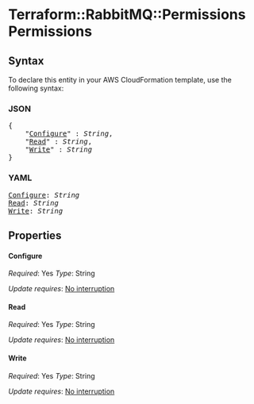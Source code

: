 # Terraform::RabbitMQ::Permissions Permissions

## Syntax

To declare this entity in your AWS CloudFormation template, use the following syntax:

### JSON

<pre>
{
    "<a href="#configure" title="Configure">Configure</a>" : <i>String</i>,
    "<a href="#read" title="Read">Read</a>" : <i>String</i>,
    "<a href="#write" title="Write">Write</a>" : <i>String</i>
}
</pre>

### YAML

<pre>
<a href="#configure" title="Configure">Configure</a>: <i>String</i>
<a href="#read" title="Read">Read</a>: <i>String</i>
<a href="#write" title="Write">Write</a>: <i>String</i>
</pre>

## Properties

#### Configure

_Required_: Yes
_Type_: String

_Update requires_: [No interruption](https://docs.aws.amazon.com/AWSCloudFormation/latest/UserGuide/using-cfn-updating-stacks-update-behaviors.html#update-no-interrupt)

#### Read

_Required_: Yes
_Type_: String

_Update requires_: [No interruption](https://docs.aws.amazon.com/AWSCloudFormation/latest/UserGuide/using-cfn-updating-stacks-update-behaviors.html#update-no-interrupt)

#### Write

_Required_: Yes
_Type_: String

_Update requires_: [No interruption](https://docs.aws.amazon.com/AWSCloudFormation/latest/UserGuide/using-cfn-updating-stacks-update-behaviors.html#update-no-interrupt)

